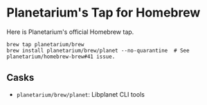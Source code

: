 Planetarium's Tap for Homebrew
==============================

Here is Planetarium's official Homebrew tap.

~~~~ console
brew tap planetarium/brew
brew install planetarium/brew/planet --no-quarantine  # See planetarium/homebrew-brew#41 issue.
~~~~


Casks
-----

 -  `planetarium/brew/planet`: Libplanet CLI tools
